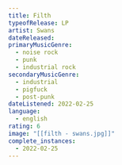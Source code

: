 ```yaml
---
title: Filth
typeofRelease: LP
artist: Swans
dateReleased:
primaryMusicGenre:
  - noise rock
  - punk
  - industrial rock
secondaryMusicGenre:
  - industrial
  - pigfuck
  - post-punk
dateListened: 2022-02-25
language:
  - english
rating: 6
image: "[[filth - swans.jpg]]"
complete_instances:
  - 2022-02-25
---
```

